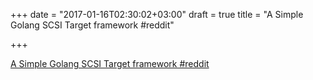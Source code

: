 +++
date = "2017-01-16T02:30:02+03:00"
draft = true
title = "A Simple Golang SCSI Target framework  #reddit"

+++

<p><a href="https://t.co/aCgsSHsVvA">A Simple Golang SCSI Target framework  #reddit</a></p>
